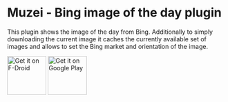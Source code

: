 # Muzei - Bing image of the day plugin
This plugin shows the image of the day from Bing.
Additionally to simply downloading the current image it caches the currently available set of images and allows to set
the Bing market and orientation of the image.

<a href="https://f-droid.org/fr/packages/de.devmil.muzei.bingimageofthedayartsource/" target="_blank">
<img src="https://f-droid.org/badge/get-it-on.png" alt="Get it on F-Droid" height="90"/></a>
<a href="https://play.google.com/store/apps/details?id=de.devmil.muzei.bingimageofthedayartsource" target="_blank">
<img src="https://play.google.com/intl/en_us/badges/images/generic/en-play-badge.png" alt="Get it on Google Play" height="90"/></a>
